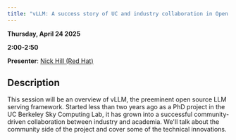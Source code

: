 ```yaml
---
title: "vLLM: A success story of UC and industry collaboration in Open Source AI"
---
```


**Thursday, April 24 2025**

**2:00-2:50**

**Presenter**: [Nick Hill (Red Hat)](../speakers/)

## Description

This session will be an overview of vLLM, the preeminent open source LLM serving framework. Started less than two years ago as a PhD project in the UC Berkeley Sky Computing Lab, it has grown into a successful community-driven collaboration between industry and academia. We'll talk about the community side of the project and cover some of the technical innovations.

